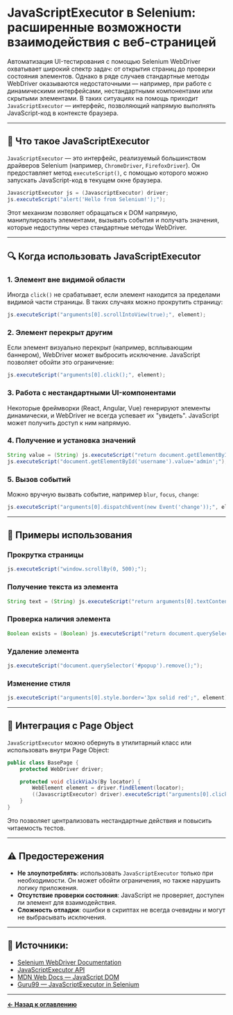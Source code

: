 # JavaScriptExecutor в Selenium: расширенные возможности взаимодействия с веб-страницей

Автоматизация UI-тестирования с помощью Selenium WebDriver охватывает широкий спектр задач: от открытия страниц до проверки состояния элементов. Однако в ряде случаев стандартные методы WebDriver оказываются недостаточными — например, при работе с динамическими интерфейсами, нестандартными компонентами или скрытыми элементами. В таких ситуациях на помощь приходит `JavaScriptExecutor` — интерфейс, позволяющий напрямую выполнять JavaScript-код в контексте браузера.

---

## 🧠 Что такое JavaScriptExecutor

`JavaScriptExecutor` — это интерфейс, реализуемый большинством драйверов Selenium (например, `ChromeDriver`, `FirefoxDriver`). Он предоставляет метод `executeScript()`, с помощью которого можно запускать JavaScript-код в текущем окне браузера.

```java
JavascriptExecutor js = (JavascriptExecutor) driver;
js.executeScript("alert('Hello from Selenium!');");
```

Этот механизм позволяет обращаться к DOM напрямую, манипулировать элементами, вызывать события и получать значения, которые недоступны через стандартные методы WebDriver.

---

## 🔍 Когда использовать JavaScriptExecutor

### 1. Элемент вне видимой области
Иногда `click()` не срабатывает, если элемент находится за пределами видимой части страницы. В таких случаях можно прокрутить страницу:

```java
js.executeScript("arguments[0].scrollIntoView(true);", element);
```

### 2. Элемент перекрыт другим
Если элемент визуально перекрыт (например, всплывающим баннером), WebDriver может выбросить исключение. JavaScript позволяет обойти это ограничение:

```java
js.executeScript("arguments[0].click();", element);
```

### 3. Работа с нестандартными UI-компонентами
Некоторые фреймворки (React, Angular, Vue) генерируют элементы динамически, и WebDriver не всегда успевает их "увидеть". JavaScript может получить доступ к ним напрямую.

### 4. Получение и установка значений
```java
String value = (String) js.executeScript("return document.getElementById('username').value;");
js.executeScript("document.getElementById('username').value='admin';");
```

### 5. Вызов событий
Можно вручную вызвать событие, например `blur`, `focus`, `change`:

```java
js.executeScript("arguments[0].dispatchEvent(new Event('change'));", element);
```

---

## 🧪 Примеры использования

### Прокрутка страницы
```java
js.executeScript("window.scrollBy(0, 500);");
```

### Получение текста из элемента
```java
String text = (String) js.executeScript("return arguments[0].textContent;", element);
```

### Проверка наличия элемента
```java
Boolean exists = (Boolean) js.executeScript("return document.querySelector('#submit') !== null;");
```

### Удаление элемента
```java
js.executeScript("document.querySelector('#popup').remove();");
```

### Изменение стиля
```java
js.executeScript("arguments[0].style.border='3px solid red';", element);
```

---

## 🧱 Интеграция с Page Object

`JavaScriptExecutor` можно обернуть в утилитарный класс или использовать внутри Page Object:

```java
public class BasePage {
    protected WebDriver driver;

    protected void clickViaJs(By locator) {
        WebElement element = driver.findElement(locator);
        ((JavascriptExecutor) driver).executeScript("arguments[0].click();", element);
    }
}
```

Это позволяет централизовать нестандартные действия и повысить читаемость тестов.

---

## ⚠️ Предостережения

- **Не злоупотреблять**: использовать `JavaScriptExecutor` только при необходимости. Он может обойти ограничения, но также нарушить логику приложения.
- **Отсутствие проверки состояния**: JavaScript не проверяет, доступен ли элемент для взаимодействия.
- **Сложность отладки**: ошибки в скриптах не всегда очевидны и могут не выбрасывать исключения.

---

## 🔗 Источники:
- [Selenium WebDriver Documentation](https://www.selenium.dev/documentation/webdriver/)
- [JavaScriptExecutor API](https://www.selenium.dev/selenium/docs/api/java/org/openqa/selenium/JavascriptExecutor.html)
- [MDN Web Docs — JavaScript DOM](https://developer.mozilla.org/en-US/docs/Web/API/Document_Object_Model)
- [Guru99 — JavaScriptExecutor in Selenium](https://www.guru99.com/execute-javascript-selenium-webdriver.html)

---
[**← Назад к оглавлению**](../../../../README.md)